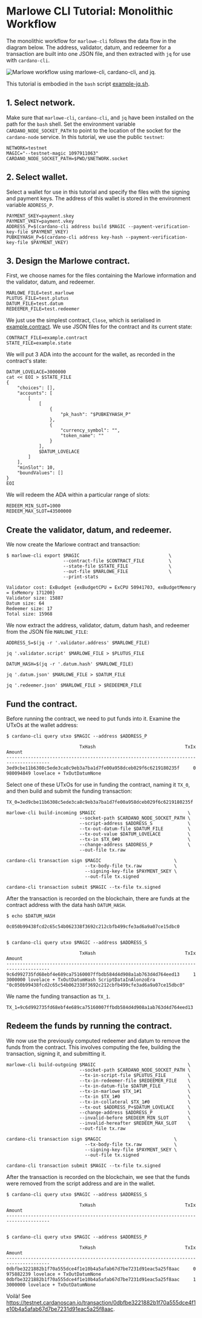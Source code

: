 # Marlowe CLI Tutorial: Monolithic Workflow

The monolithic workflow for `marlowe-cli` follows the data flow in the diagram below. The address, validator, datum, and redeemer for a transaction are built into one JSON file, and then extracted with `jq` for use with `cardano-cli`.

![Marlowe workflow using `marlowe-cli`, `cardano-cli`, and `jq`.](diagrams/workflow-jq.svg)

This tutorial is embodied in the `bash` script [example-jq.sh](example-jq.sh).


## 1. Select network.

Make sure that `marlowe-cli`, `cardano-cli`, and `jq` have been installed on the path for the `bash` shell. Set the environment variable `CARDANO_NODE_SOCKET_PATH` to point to the location of the socket for the `cardano-node` service. In this tutorial, we use the public `testnet`:

    NETWORK=testnet
    MAGIC="--testnet-magic 1097911063"
    CARDANO_NODE_SOCKET_PATH=$PWD/$NETWORK.socket


## 2. Select wallet.

Select a wallet for use in this tutorial and specify the files with the signing and payment keys. The address of this wallet is stored in the environment variable `ADDRESS_P`.

    PAYMENT_SKEY=payment.skey
    PAYMENT_VKEY=payment.vkey
    ADDRESS_P=$(cardano-cli address build $MAGIC --payment-verification-key-file $PAYMENT_VKEY)
    PUBKEYHASH_P=$(cardano-cli address key-hash --payment-verification-key-file $PAYMENT_VKEY)


## 3. Design the Marlowe contract.

First, we choose names for the files containing the Marlowe information and the validator, datum, and redeemer.

    MARLOWE_FILE=test.marlowe
    PLUTUS_FILE=test.plutus
    DATUM_FILE=test.datum
    REDEEMER_FILE=test.redeemer

We just use the simplest contract, `Close`, which is serialised in [example.contract](example.contract). We use JSON files for the contract and its current state:

    CONTRACT_FILE=example.contract
    STATE_FILE=example.state

We will put 3 ADA into the account for the wallet, as recorded in the contract's state:

    DATUM_LOVELACE=3000000
    cat << EOI > $STATE_FILE
    {
        "choices": [],
        "accounts": [
            [
                [
                    {
                        "pk_hash": "$PUBKEYHASH_P"
                    },
                    {
                        "currency_symbol": "",
                        "token_name": ""
                    }
                ],
                $DATUM_LOVELACE
            ]
        ],
        "minSlot": 10,
        "boundValues": []
    }
    EOI

We will redeem the ADA within a particular range of slots:

    REDEEM_MIN_SLOT=1000
    REDEEM_MAX_SLOT=43500000


## Create the validator, datum, and redeemer.

We now create the Marlowe contract and transaction:

    $ marlowe-cli export $MAGIC                                 \
                         --contract-file $CONTRACT_FILE         \
                         --state-file $STATE_FILE               \
                         --out-file $MARLOWE_FILE               \
                         --print-stats
    
    Validator cost: ExBudget {exBudgetCPU = ExCPU 50941703, exBudgetMemory = ExMemory 171200}
    Validator size: 15887
    Datum size: 64
    Redeemer size: 17
    Total size: 15968

We now extract the address, validator, datum, datum hash, and redeemer from the JSON file `MARLOWE_FILE`:

    ADDRESS_S=$(jq -r '.validator.address' $MARLOWE_FILE)
    
    jq '.validator.script' $MARLOWE_FILE > $PLUTUS_FILE
    
    DATUM_HASH=$(jq -r '.datum.hash' $MARLOWE_FILE)
    
    jq '.datum.json' $MARLOWE_FILE > $DATUM_FILE

    jq '.redeemer.json' $MARLOWE_FILE > $REDEEMER_FILE


## Fund the contract.

Before running the contract, we need to put funds into it. Examine the UTxOs at the wallet address:

    $ cardano-cli query utxo $MAGIC --address $ADDRESS_P
    
                               TxHash                                 TxIx        Amount
    --------------------------------------------------------------------------------------
    3ed9cbe11b6308c5ede3ca8c9eb3a7ba1d7fe00a958dceb029f6c6219180235f     0        980094849 lovelace + TxOutDatumNone

Select one of these UTxOs for use in funding the contract, naming it `TX_0`, and then build and submit the funding transaction:

    TX_0=3ed9cbe11b6308c5ede3ca8c9eb3a7ba1d7fe00a958dceb029f6c6219180235f
    
    marlowe-cli build-incoming $MAGIC                                  \
                               --socket-path $CARDANO_NODE_SOCKET_PATH \
                               --script-address $ADDRESS_S             \
                               --tx-out-datum-file $DATUM_FILE         \
                               --tx-out-value $DATUM_LOVELACE          \
                               --tx-in $TX_0#0                         \
                               --change-address $ADDRESS_P             \
                               --out-file tx.raw
    
    cardano-cli transaction sign $MAGIC                           \
                                 --tx-body-file tx.raw            \
                                 --signing-key-file $PAYMENT_SKEY \
                                 --out-file tx.signed
    
    cardano-cli transaction submit $MAGIC --tx-file tx.signed


After the transaction is recorded on the blockchain, there are funds at the contract address with the data hash `DATUM_HASH`.

    $ echo $DATUM_HASH
    
    0c050b99438fcd2c65c54b062338f3692c212cbfb499cfe3ad6a9a07ce15dbc0
    
    
    $ cardano-cli query utxo $MAGIC --address $ADDRESS_S
    
                               TxHash                                 TxIx        Amount
    --------------------------------------------------------------------------------------
    9c6d992735fd68ebf4e689ca75160007ffbdb584d4d908a1ab763d4d764eed13     1        3000000 lovelace + TxOutDatumHash ScriptDataInAlonzoEra "0c050b99438fcd2c65c54b062338f3692c212cbfb499cfe3ad6a9a07ce15dbc0"

We name the funding transaction as `TX_1`.

    TX_1=9c6d992735fd68ebf4e689ca75160007ffbdb584d4d908a1ab763d4d764eed13


## Redeem the funds by running the contract.

We now use the previously computed redeemer and datum to remove the funds from the contract. This involves computing the fee, building the transaction, signing it, and submitting it.

    marlowe-cli build-outgoing $MAGIC                                  \
                               --socket-path $CARDANO_NODE_SOCKET_PATH \
                               --tx-in-script-file $PLUTUS_FILE        \
                               --tx-in-redeemer-file $REDEEMER_FILE    \
                               --tx-in-datum-file $DATUM_FILE          \
                               --tx-in-marlowe $TX_1#1                 \
                               --tx-in $TX_1#0                         \
                               --tx-in-collateral $TX_1#0              \
                               --tx-out $ADDRESS_P+$DATUM_LOVELACE     \
                               --change-address $ADDRESS_P             \
                               --invalid-before $REDEEM_MIN_SLOT       \
                               --invalid-hereafter $REDEEM_MAX_SLOT    \
                               --out-file tx.raw
    
    cardano-cli transaction sign $MAGIC                           \
                                 --tx-body-file tx.raw            \
                                 --signing-key-file $PAYMENT_SKEY \
                                 --out-file tx.signed
    
    cardano-cli transaction submit $MAGIC --tx-file tx.signed


After the transaction is recorded on the blockchain, we see that the funds were removed from the script address and are in the wallet.

    $ cardano-cli query utxo $MAGIC --address $ADDRESS_S
    
                               TxHash                                 TxIx        Amount
    --------------------------------------------------------------------------------------
    
    
    $ cardano-cli query utxo $MAGIC --address $ADDRESS_P
    
                               TxHash                                 TxIx        Amount
    --------------------------------------------------------------------------------------
    0dbfbe3221882b1f70a555dce4f1e10b4a5afab67d7be7231d91eac5a25f8aac     0        975882239 lovelace + TxOutDatumNone
    0dbfbe3221882b1f70a555dce4f1e10b4a5afab67d7be7231d91eac5a25f8aac     1        3000000 lovelace + TxOutDatumNone


Voilà! See <https://testnet.cardanoscan.io/transaction/0dbfbe3221882b1f70a555dce4f1e10b4a5afab67d7be7231d91eac5a25f8aac>.

